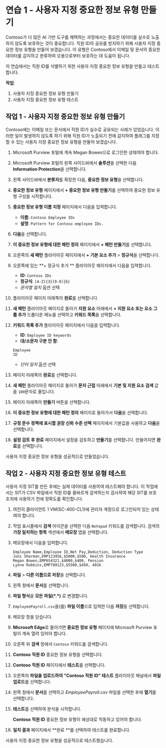 # 연습 1 - 사용자 지정 중요한 정보 유형 만들기

Contoso가 더 많은 AI 기반 도구를 채택하는 과정에서는 중요한 데이터를 실수로 노출하지 않도록 보호하는 것이 중요합니다. 직원 ID의 공유를 방지하기 위해 사용자 지정 중요한 정보 유형을 만들어 보겠습니다. 이 유형은 Contoso에서 이메일 및 문서의 중요한 데이터를 감지하고 분류하여 오용으로부터 보호하는 데 도움이 됩니다.

이 연습에서는 직원 ID를 식별하기 위한 사용자 지정 중요한 정보 유형을 만들고 테스트합니다.

**작업**:

1. 사용자 지정 중요한 정보 유형 만들기
1. 사용자 지정 중요한 정보 유형 테스트

## 작업 1 - 사용자 지정 중요한 정보 유형 만들기

Contoso에는 이메일 또는 문서에서 직원 ID가 실수로 공유되는 사례가 있었습니다. 이러한 일이 발생하지 않도록 하기 위해 직원 ID가 노출되기 전에 감지하여 플래그를 지정할 수 있는 사용자 지정 중요한 정보 유형을 만들어 보겠습니다.

1. Microsoft Purview 포털에 계속 Megan Bowen으로 로그인한 상태여야 합니다.

1. Microsoft Purview 포털의 왼쪽 사이드바에서 **솔루션**을 선택한 다음 **Information Protection**을 선택합니다.

1. 왼쪽 사이드바에서 **분류자**를 확장한 다음, **중요한 정보 유형**을 선택합니다.

1. **중요한 정보 유형** 페이지에서 **+ 중요한 정보 유형 만들기**를 선택하여 중요한 정보 유형 구성을 시작합니다.

1. **중요한 정보 유형 이름 지정** 페이지에서 다음을 입력합니다.

    - **이름**: `Contoso Employee IDs`
    - **설명**: `Pattern for Contoso employee IDs.`

1. **다음**을 선택합니다.

1. **이 중요한 정보 유형에 대한 패턴 정의** 페이지에서 **+ 패턴 만들기**를 선택합니다.

1. 오른쪽의 **새 패턴** 플라이아웃 페이지에서 **+ 기본 요소 추가** > **정규식**을 선택합니다.

1. 오른쪽에 있는 **+ 정규식 추가 ** 플라이아웃 페이지에서 다음을 입력합니다.

    - **ID**: `Contoso IDs`
    - **정규식**: `[A-Z]{3}[0-9]{6}`
    - _문자열 일치_ 옵션 선택

1. 플라이아웃 페이지 아래쪽의 **완료**를 선택합니다.

1. **새 패턴** 플라이아웃 페이지로 돌아가 **지원 요소** 아래에서 **+ 지원 요소 또는 요소 그룹 추가** 드롭다운 메뉴를 선택하고 **키워드 목록**을 선택합니다.

1. **키워드 목록 추가** 플라이아웃 페이지에서 다음을 입력합니다.

    - **ID**: `Employee ID keywords`
    - **대/소문자 구분 안 함**:

    ```text
    Employee
    ID
    ```

    - _단어 일치_ 옵션 선택

1. 페이지 아래쪽의 **완료**를 선택합니다.

1. **새 패턴** 플라이아웃 페이지로 돌아가 **문자 근접** 아래에서 **기본 및 지원 요소 검색** 값을 `100`문자로 줄입니다.

1. 페이지 아래쪽의 **만들기** 버튼을 선택합니다.

1. **이 중요한 정보 유형에 대한 패턴 정의** 페이지로 돌아가서 **다음**을 선택합니다.

1. **규정 준수 정책에 표시할 권장 신뢰 수준 선택** 페이지에서 기본값을 사용하고 **다음**을 선택합니다.

1. **설정 검토 후 완료** 페이지에서 설정을 검토하고 **만들기**를 선택합니다. 만들어지면 **완료**를 선택합니다.

사용자 지정 중요한 정보 유형을 성공적으로 만들었습니다.

## 작업 2 - 사용자 지정 중요한 정보 유형 테스트

사용자 지정 SIT를 만든 후에는 실제 데이터를 사용하여 테스트해야 합니다. 이 작업에서는 SIT가 CSV 파일에서 직원 ID를 올바르게 검색하는지 검사하여 해당 SIT를 보호 조치에 사용하기 전에 정확도를 확인합니다.

1. 여전히 클라이언트 1 VM(SC-400-CL1)에 관리자 계정으로 로그인되어 있는 상태여야 합니다.

1. 작업 표시줄에서 **검색** 아이콘을 선택한 다음 `Notepad` 키워드를 검색합니다. 검색의 **가장 일치하는 항목** 섹션에서 **메모장** 앱을 선택합니다.

1. 메모장에서 다음을 입력합니다.

    ``` text
    Employee Name,Employee ID,Net Pay,Deduction, Deduction Type
    Joni Sherman,EMP123456,$5000,$500, Health Insurance
    Megan Bowen,EMP654321,$4000,$400, Pension
    Lynne Robbins,EMP789123,$5500,$450, 401k
    ```

1. **파일** > **다른 이름으로 저장**을 선택합니다.

1. 왼쪽 창에서 **문서**를 선택합니다.

1. **파일 형식**을 **모든 파일(\*.*)** 로 변경합니다.

1. `EmployeePayroll.csv`을(를) **파일 이름**으로 입력한 다음 **저장**을 선택합니다.

1. 메모장 창을 닫습니다.

1. **Microsoft Edge**로 돌아가면 **중요한 정보 유형** 페이지에 Microsoft Purview 포털이 계속 열려 있어야 합니다.

1. 오른쪽 위 **검색** 창에서 `Contoso` 키워드를 검색합니다.

1. **Contoso 직원 ID** 중요한 정보 유형을 선택합니다.

1. **Contoso 직원 ID** 페이지에서 **테스트**를 선택합니다.

1. 오른쪽의 **파일을 업로드하여 "Contoso 직원 ID" 테스트** 플라이아웃 패널에서 **파일 업로드**를 선택합니다.

1. 왼쪽 창에서 **문서**를 선택하고 _EmployeePayroll.csv_ 파일을 선택한 후에 **열기**를 선택합니다.

1. **테스트**를 선택하여 분석을 시작합니다.

   **Contoso 직원 ID** 중요한 정보 유형이 예상대로 작동하고 있어야 합니다.

1. **일치 결과** 페이지에서 **완료 **를 선택하여 테스트를 완료합니다.

사용자 지정 중요한 정보 유형을 성공적으로 테스트했습니다.

